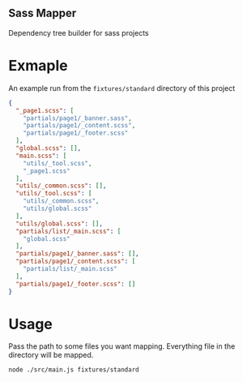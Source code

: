 Sass Mapper
-----------

Dependency tree builder for sass projects

Exmaple 
=======
An example run from the `fixtures/standard` directory of this project
```json
{
  "_page1.scss": [
    "partials/page1/_banner.sass",
    "partials/page1/_content.scss",
    "partials/page1/_footer.scss"
  ],
  "global.scss": [],
  "main.scss": [
    "utils/_tool.scss",
    "_page1.scss"
  ],
  "utils/_common.scss": [],
  "utils/_tool.scss": [
    "utils/_common.scss",
    "utils/global.scss"
  ],
  "utils/global.scss": [],
  "partials/list/_main.scss": [
    "global.scss"
  ],
  "partials/page1/_banner.sass": [],
  "partials/page1/_content.scss": [
    "partials/list/_main.scss"
  ],
  "partials/page1/_footer.scss": []
}
```

Usage
=====
Pass the path to some files you want mapping. Everything file in the directory will be mapped.

`node ./src/main.js fixtures/standard`
